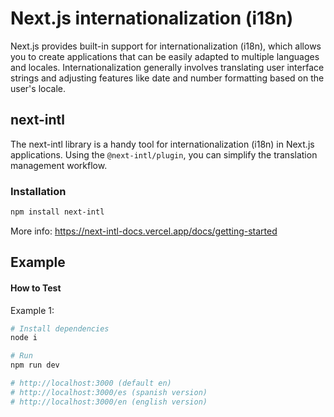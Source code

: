 # Next.js internationalization (i18n)

Next.js provides built-in support for internationalization (i18n), which allows you to create applications that can be easily adapted to multiple languages and locales. Internationalization generally involves translating user interface strings and adjusting features like date and number formatting based on the user's locale.


## next-intl

The next-intl library is a handy tool for internationalization (i18n) in Next.js applications. Using the `@next-intl/plugin`, you can simplify the translation management workflow. 


### Installation

```sh
npm install next-intl
```

More info: https://next-intl-docs.vercel.app/docs/getting-started

## Example

#### How to Test

Example 1:

```sh
# Install dependencies
node i

# Run
npm run dev

# http://localhost:3000 (default en)
# http://localhost:3000/es (spanish version)
# http://localhost:3000/en (english version)
```
